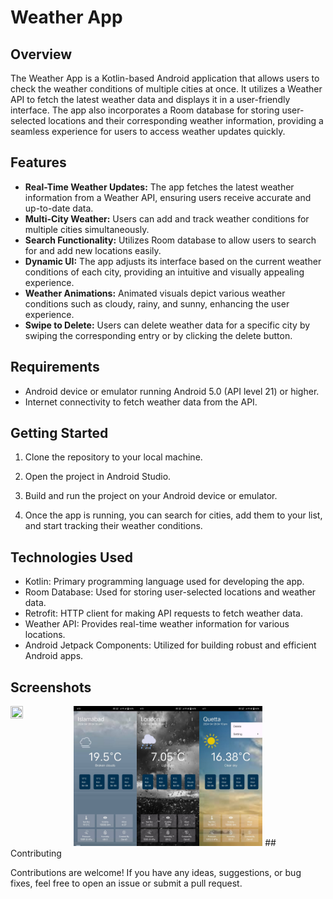 # Weather App

## Overview

The Weather App is a Kotlin-based Android application that allows users to check the weather conditions of multiple cities at once. It utilizes a Weather API to fetch the latest weather data and displays it in a user-friendly interface. The app also incorporates a Room database for storing user-selected locations and their corresponding weather information, providing a seamless experience for users to access weather updates quickly.

## Features

- **Real-Time Weather Updates:** The app fetches the latest weather information from a Weather API, ensuring users receive accurate and up-to-date data.
- **Multi-City Weather:** Users can add and track weather conditions for multiple cities simultaneously.
- **Search Functionality:** Utilizes Room database to allow users to search for and add new locations easily.
- **Dynamic UI:** The app adjusts its interface based on the current weather conditions of each city, providing an intuitive and visually appealing experience.
- **Weather Animations:** Animated visuals depict various weather conditions such as cloudy, rainy, and sunny, enhancing the user experience.
- **Swipe to Delete:** Users can delete weather data for a specific city by swiping the corresponding entry or by clicking the delete button.

## Requirements

- Android device or emulator running Android 5.0 (API level 21) or higher.
- Internet connectivity to fetch weather data from the API.

## Getting Started

1. Clone the repository to your local machine.

2. Open the project in Android Studio.

3. Build and run the project on your Android device or emulator.

4. Once the app is running, you can search for cities, add them to your list, and start tracking their weather conditions.

## Technologies Used

- Kotlin: Primary programming language used for developing the app.
- Room Database: Used for storing user-selected locations and weather data.
- Retrofit: HTTP client for making API requests to fetch weather data.
- Weather API: Provides real-time weather information for various locations.
- Android Jetpack Components: Utilized for building robust and efficient Android apps.

## Screenshots


<img  align="left" src="main_page.hpeg" width="20%" height="20%">
<img  align="left" src="cloud_page.jpeg" width="20%" height="20%">
<img  align="left" src="rain_page.jpeg" width="20%" height="20%">
<img  src="sun_page.jpeg" width="20%" height="20%">
## Contributing

Contributions are welcome! If you have any ideas, suggestions, or bug fixes, feel free to open an issue or submit a pull request.
